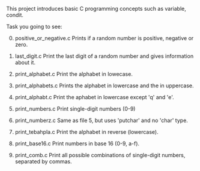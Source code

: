This project introduces basic C programming concepts such as variable, condit.

Task you going to see:

0. positive_or_negative.c
Prints if a random number is positive, negative or zero.

1. last_digit.c
Print the last digit of a random number and gives information about it.

2. print_alphabet.c
Print the alphabet in lowecase.

3. print_alphabets.c
Prints the alphabet in lowercase and the in uppercase.

4. print_alphabt.c
Print the aphabet in lowercase except 'q' and 'e'.

5. print_numbers.c
Print single-digit numbers (0-9)

6. print_numberz.c
Same as file 5, but uses 'putchar' and no 'char' type.

7. print_tebahpla.c
Print the alphabet in reverse (lowercase).

8. print_base16.c
Print numbers in base 16 (0-9, a-f).

9. print_comb.c
Print all possible combinations of single-digit numbers, separated by commas.
